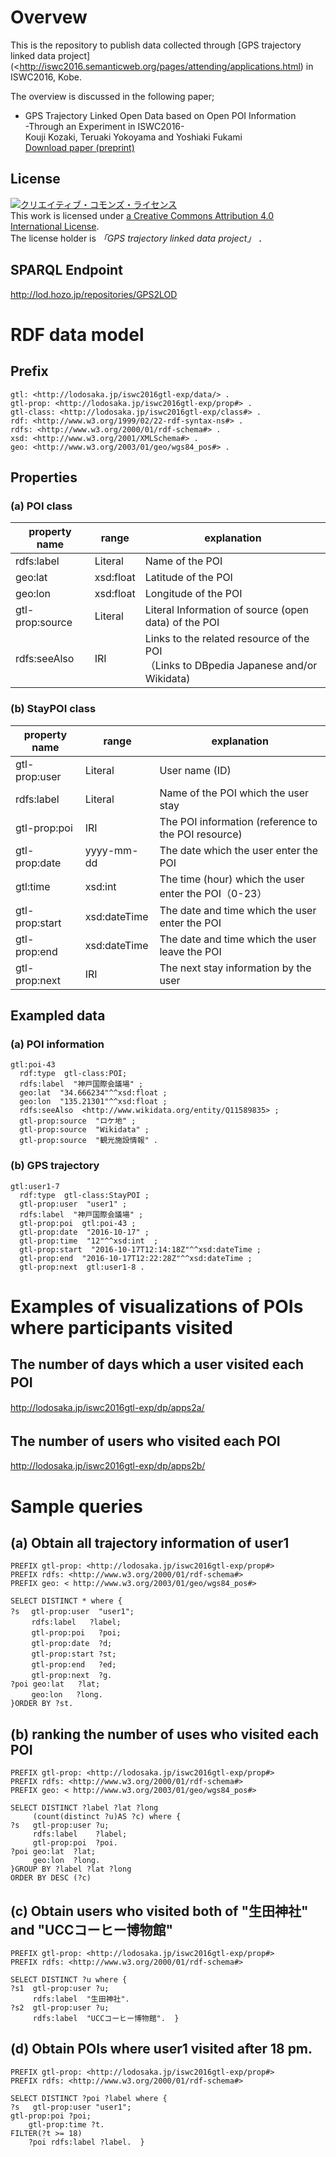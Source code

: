 # Overvew
This is the repository to publish data collected through [GPS trajectory linked data project](<http://iswc2016.semanticweb.org/pages/attending/applications.html) in ISWC2016, Kobe.

The overview is discussed in the following paper;
- GPS Trajectory Linked Open Data based on Open POI Information <br>
  -Through an Experiment in ISWC2016- <br>
   Kouji Kozaki, Teruaki Yokoyama and Yoshiaki Fukami<br>
   [Download paper (preprint)](https://iswc2017.ai.wu.ac.at/wp-content/uploads/papers/PostersDemos/paper624.pdf)

<!--
このプロジェクトでは，ISWC2016の参加者に「GPSロガー」を貸与して，会議開催期間中に，どのような場所を移動したかのデータを収集しました．  
収集したデータの情報は下記のとおりです．
* 収集期間：2016/10/17-2016/10/21
* 収集データ数：被験者11名分（※個人情報は一切取得せず）
* 収集内容：約1分ごとの緯度経度および時間

収集したデータは，GXP形式，CSV形式，および，POI(Point Of Interest)情報を基にRDFに変換したデータを公開しています．  
POI情報は，
 - 神戸市のオープンデータ(http://www.city.kobe.lg.jp/information/opendata/catalogue.html)
 - DBpedia Japanese(http://ja.dbpedia.org/)
 - Wikidata(https://wikidata.org/)
 を用いて作成しました．
## Kinds of data

* CSV　CSV形式のデータ
* GPX　GPX形式のデータ
* RDF　RDF形式のデータ（CSV形式のデータを元に変換して作成）
* POI.csv　RDF形式のデータ作成に利用したPOI情報
-->

## License
<a rel="license" href="http://creativecommons.org/licenses/by/4.0/"><img alt="クリエイティブ・コモンズ・ライセンス" style="border-width:0" src="https://i.creativecommons.org/l/by/4.0/88x31.png" /></a><br>
This work is licensed under <a rel="license" href="http://creativecommons.org/licenses/by/4.0/">a Creative Commons Attribution 4.0 International License</a>.<br>
The license holder is *「GPS trajectory linked data project」* ．

## SPARQL Endpoint
<http://lod.hozo.jp/repositories/GPS2LOD>

# RDF data model
<!--
## 基本的な考え方
本データモデルは，「POI情報」および「各ユーザの移動軌跡」のそれぞれを表す2種類のデータモデルから構成さます．
「訪問情報」には```<http://lodosaka.jp/iswc2016gtl-exp/data/ユーザID-id>```という一意のURIが与えられており，「訪問情報」のつながりを辿ることで，そのユーザの「移動軌跡」が分かります．

## データ作成方法
CSV形式のデータの各レコードに対し，POI情報の緯度経度と比較し，一定の距離内にあるとき「そのスポットに入った」と判定して，下記のプロパティを持つ「訪問情報」を作成しています．  
連続するレコードが「同じスポット」と判定された場合は，１つの「訪問情報」としてまとめています．
-->
## Prefix

```
gtl: <http://lodosaka.jp/iswc2016gtl-exp/data/> .
gtl-prop: <http://lodosaka.jp/iswc2016gtl-exp/prop#> .
gtl-class: <http://lodosaka.jp/iswc2016gtl-exp/class#> .
rdf: <http://www.w3.org/1999/02/22-rdf-syntax-ns#> .
rdfs: <http://www.w3.org/2000/01/rdf-schema#> .
xsd: <http://www.w3.org/2001/XMLSchema#> .
geo: <http://www.w3.org/2003/01/geo/wgs84_pos#> .
```

## Properties
### (a) POI class
| property name | range | explanation |
----|----|----
| rdfs:label | Literal | Name of the POI |
| geo:lat | 	xsd:float |	Latitude of the POI |
| geo:lon | 	xsd:float	| Longitude of the POI |
| gtl-prop:source	| Literal	| Literal	Information of source (open data) of the POI |
| rdfs:seeAlso	| IRI	| Links to the related resource of the POI <br> （Links to DBpedia Japanese and/or Wikidata) |  


### (b) StayPOI class
| property name | range | explanation |
----|----|----
| gtl-prop:user	| Literal	| User name (ID) |
| rdfs:label | Literal | Name of the POI which the user stay |
| gtl-prop:poi | IRI | The POI information (reference to the POI resource) |
| gtl-prop:date | yyyy-mm-dd | The date which the user enter the POI |
| gtl:time | xsd:int | The time (hour) which the user enter the POI（0-23） |
| gtl-prop:start | xsd:dateTime | The date and time which the user enter the POI |
| gtl-prop:end | xsd:dateTime | The date and time which the user leave the POI |
| gtl-prop:next | IRI | The next stay information by the user |

## Exampled data
### (a) POI information

```
gtl:poi-43
  rdf:type  gtl-class:POI;
  rdfs:label  "神戸国際会議場" ;
  geo:lat  "34.666234"^^xsd:float ;
  geo:lon  "135.21301"^^xsd:float ;
  rdfs:seeAlso  <http://www.wikidata.org/entity/Q11589835> ;
  gtl-prop:source  "ロケ地" ;
  gtl-prop:source  "Wikidata" ;
  gtl-prop:source  "観光施設情報" .
```

### (b) GPS trajectory

```
gtl:user1-7
  rdf:type  gtl-class:StayPOI ;
  gtl-prop:user  "user1" ;
  rdfs:label  "神戸国際会議場" ;
  gtl-prop:poi  gtl:poi-43 ;
  gtl-prop:date  "2016-10-17" ;
  gtl-prop:time  "12"^^xsd:int  ;
  gtl-prop:start  "2016-10-17T12:14:18Z"^^xsd:dateTime ;
  gtl-prop:end  "2016-10-17T12:22:28Z"^^xsd:dateTime ;
  gtl-prop:next  gtl:user1-8 .
```

# Examples of visualizations of POIs where participants visited
## The number of days which a user visited each POI　　
<http://lodosaka.jp/iswc2016gtl-exp/dp/apps2a/>

## The number of users who visited each POI　　
<http://lodosaka.jp/iswc2016gtl-exp/dp/apps2b/>


# Sample queries
## (a) Obtain all trajectory information of user1

```
PREFIX gtl-prop: <http://lodosaka.jp/iswc2016gtl-exp/prop#>
PREFIX rdfs: <http://www.w3.org/2000/01/rdf-schema#>
PREFIX geo: < http://www.w3.org/2003/01/geo/wgs84_pos#>

SELECT DISTINCT * where {
?s　 gtl-prop:user  "user1";
  　 rdfs:label   ?label;
  　 gtl-prop:poi   ?poi;
  　 gtl-prop:date  ?d;
  　 gtl-prop:start ?st;
  　 gtl-prop:end   ?ed;
  　 gtl-prop:next  ?g.
?poi geo:lat   ?lat;
  　 geo:lon   ?long.
}ORDER BY ?st.
```

## (b) ranking the number of uses who visited each POI

```
PREFIX gtl-prop: <http://lodosaka.jp/iswc2016gtl-exp/prop#>
PREFIX rdfs: <http://www.w3.org/2000/01/rdf-schema#>
PREFIX geo: < http://www.w3.org/2003/01/geo/wgs84_pos#>

SELECT DISTINCT ?label ?lat ?long
     (count(distinct ?u)AS ?c) where {
?s   gtl-prop:user ?u;
     rdfs:label    ?label;
     gtl-prop:poi  ?poi.  	
?poi geo:lat  ?lat;
     geo:lon  ?long.
}GROUP BY ?label ?lat ?long
ORDER BY DESC (?c)
```

## (c) Obtain users who visited both of "生田神社" and "UCCコーヒー博物館"

```
PREFIX gtl-prop: <http://lodosaka.jp/iswc2016gtl-exp/prop#>
PREFIX rdfs: <http://www.w3.org/2000/01/rdf-schema#>

SELECT DISTINCT ?u where {
?s1  gtl-prop:user ?u;
     rdfs:label  "生田神社".  
?s2  gtl-prop:user ?u;
     rdfs:label  "UCCコーヒー博物館".  }
 ```

## (d) Obtain POIs where user1 visited after 18 pm.

```
PREFIX gtl-prop: <http://lodosaka.jp/iswc2016gtl-exp/prop#>
PREFIX rdfs: <http://www.w3.org/2000/01/rdf-schema#>

SELECT DISTINCT ?poi ?label where {
?s   gtl-prop:user "user1";
gtl-prop:poi ?poi;
    gtl-prop:time ?t.
FILTER(?t >= 18)
    ?poi rdfs:label ?label.  }
```
